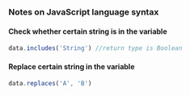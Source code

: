 ### Notes on JavaScript language syntax

#### Check whether certain string is in the variable
```javascript
data.includes('String') //return type is Boolean
```

#### Replace certain string in the variable
```javascript
data.replaces('A', 'B')
```
